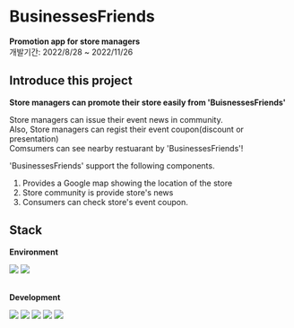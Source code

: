 # BusinessesFriends



**Promotion app for store managers**
<br/>
개발기간: 2022/8/28 ~ 2022/11/26


## Introduce this project



__Store managers can promote their store easily from 'BuisnessesFriends'__


Store managers can issue their event news in community. <br/>
Also, Store managers can regist their event coupon(discount or presentation)<br/>
Comsumers can see nearby restuarant by 'BusinessesFriends'!


'BusinessesFriends' support the following components.


1. Provides a Google map showing the location of the store
2. Store community is provide store's news
3. Consumers can check store's event coupon.


## Stack


**Environment**

<div>
<img src="https://img.shields.io/badge/visualstudiocode-007ACC?style=for-the-badge&logo=visualstudiocode&logoColor=white">
<img src="https://img.shields.io/badge/androidstudio-3DDC84?style=for-the-badge&logo=androidstudio&logoColor=white">
</div>

<br/>

**Development**
<div>
  <img src="https://img.shields.io/badge/html5-E34F26?style=for-the-badge&logo=html5&logoColor=white"> 
  <img src="https://img.shields.io/badge/css-1572B6?style=for-the-badge&logo=css3&logoColor=white"> 
  <img src="https://img.shields.io/badge/javascript-F7DF1E?style=for-the-badge&logo=javascript&logoColor=black">
  <img src="https://img.shields.io/badge/php-777BB4?style=for-the-badge&logo=php&logoColor=black">
  <img src="https://img.shields.io/badge/mysql-4479A1?style=for-the-badge&logo=mysql&logoColor=black">
</div>




